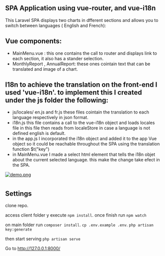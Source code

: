 

## SPA Application  using vue-router, and vue-i18n  

This Laravel SPA displays two charts in dfferent sections and allows you to switch between languages ( English and French):

## Vue components: 
- MainMenu.vue : this one contains the call to router and displays link to each section, it also has a stander selection.
- MonthlyReport , AnnualReport: these ones cointain text that can be translated and image of a chart.

## I18n to achieve the translation on the front-end I used 'vue-i18n'. to implement this I created under the js folder the following: 
- js/locales/ en.js and fr.js these files cointain the translation to each language respectively in json format. 
- i18n.js this file contains a call to the vue-i18n object and loads locales file in this file then reads from localeStore in case a language is not defined english is default.
- in the app.js I incorporated the i18n object and added it to the app Vue object so it could be reachable throughout the SPA using the translation function $t("key") 
- in MainMenu.vue I made a select html element that tells the i18n objet about the current selected language. this make the change take efect in the SPA.     


[![demo.png](https://i.postimg.cc/wMMtnWFd/demo.png)](https://postimg.cc/CnyLqsWv)
#


## Settings

clone repo. 

access client folder y execute  `npm install`. once finish run  `npm watch`  


on main folder run 
`composer install`. 
`cp .env.example .env`. 
`php artisan key:generate` 

then start serving  `php artisan serve` 

Go to http://127.0.0.1:8000/
